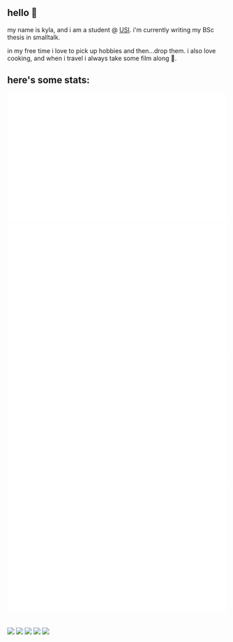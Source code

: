 ## hello :wave:

my name is kyla, and i am a student @ [USI](https://www.usi.ch/en). i'm currently writing my BSc thesis in smalltalk.

in my free time i love to pick up hobbies and then...drop them. i also love cooking, and when i travel i always take some film along :camera_flash:. 

## here's some stats:

<div align="center">
    <img src="https://raw.githubusercontent.com/kybeka/kybeka-stats/master/generated/overview.svg#gh-dark-mode-only">
    <img src="https://raw.githubusercontent.com/kybeka/kybeka-stats/master/generated/overview.svg#gh-light-mode-only">
    <img src="https://raw.githubusercontent.com/kybeka/kybeka-stats/master/generated/languages.svg#gh-dark-mode-only">
    <img src="https://raw.githubusercontent.com/kybeka/kybeka-stats/master/generated/languages.svg#gh-light-mode-only">
</div>

<br>
<br>

<!-- Will someday create my own eighty eight by thirty one... -->
<div align="left">
    <img src="https://anlucas.neocities.org/aoltos_a.gif">
    <img src="https://anlucas.neocities.org/got_html.gif">
    <img src="http://www.hoary.org/now/oz/rude.gif">
    <img src="https://owlman.neocities.org/OwlMan/Banners/upallnight_anibanner.gif">
    <img src="https://neonaut.neocities.org/images/buttons/neocitizens/kirbykevinson_2.png">
    
    
    
</div>

<!-- CRINGE -->
<!-- <img src="https://komarev.com/ghpvc/?username=kybeka"> -->
<!-- ### my page :point_right: [kybeka.github.io](https://www.kybeka.github.io) -->
